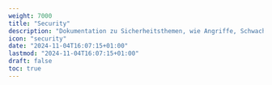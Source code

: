 ```yaml
---
weight: 7000
title: "Security"
description: "Dokumentation zu Sicherheitsthemen, wie Angriffe, Schwachstellen und Gegenmassnahmen"
icon: "security"
date: "2024-11-04T16:07:15+01:00"
lastmod: "2024-11-04T16:07:15+01:00"
draft: false
toc: true
---
```

